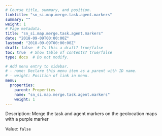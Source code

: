 ```yaml
---
# Course title, summary, and position.
linktitle: "sn_si.map.merge.task.agent.markers"
summary: ""
weight: 1
# Page metadata.
title: "sn_si.map.merge.task.agent.markers"
date: "2018-09-09T00:00:00Z"
lastmod: "2018-09-09T00:00:00Z"
draft: false  # Is this a draft? true/false
toc: true  # Show table of contents? true/false
type: docs  # Do not modify.

# Add menu entry to sidebar.
# - name: Declare this menu item as a parent with ID name.
# - weight: Position of link in menu.
menu:
  properties:
    parent: Properties
    name: "sn_si.map.merge.task.agent.markers"
    weight: 1
---
```


Description: Merge the task and agent markers on the geolocation maps with a purple marker


Value: `false`